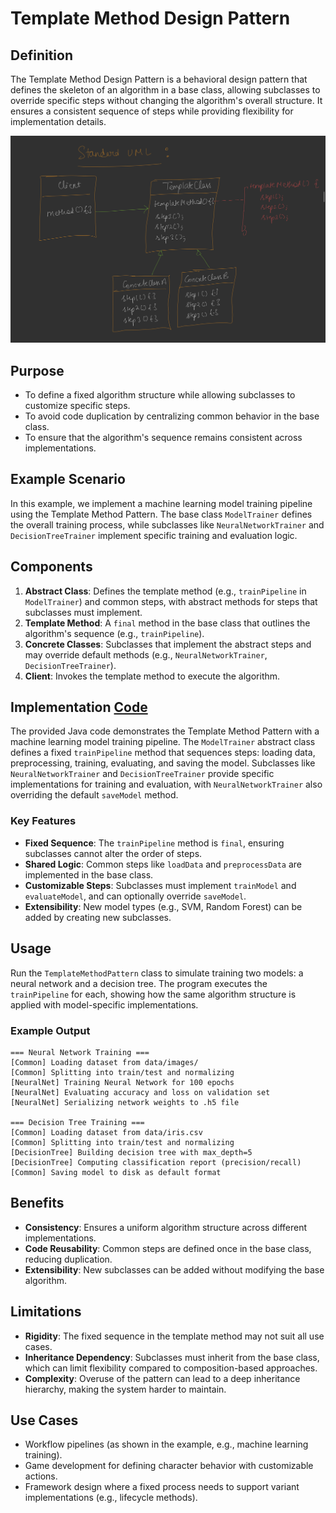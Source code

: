 
# Template Method Design Pattern

## Definition
The Template Method Design Pattern is a behavioral design pattern that defines the skeleton of an algorithm in a base class, allowing subclasses to override specific steps without changing the algorithm's overall structure. It ensures a consistent sequence of steps while providing flexibility for implementation details.

![alt text](image.png)

## Purpose
- To define a fixed algorithm structure while allowing subclasses to customize specific steps.
- To avoid code duplication by centralizing common behavior in the base class.
- To ensure that the algorithm's sequence remains consistent across implementations.

## Example Scenario
In this example, we implement a machine learning model training pipeline using the Template Method Pattern. The base class `ModelTrainer` defines the overall training process, while subclasses like `NeuralNetworkTrainer` and `DecisionTreeTrainer` implement specific training and evaluation logic.
## Components
1. **Abstract Class**: Defines the template method (e.g., `trainPipeline` in `ModelTrainer`) and common steps, with abstract methods for steps that subclasses must implement.
2. **Template Method**: A `final` method in the base class that outlines the algorithm's sequence (e.g., `trainPipeline`).
3. **Concrete Classes**: Subclasses that implement the abstract steps and may override default methods (e.g., `NeuralNetworkTrainer`, `DecisionTreeTrainer`).
4. **Client**: Invokes the template method to execute the algorithm.

## Implementation [Code](/system-design/20/TemplateMethodPattern.java)

The provided Java code demonstrates the Template Method Pattern with a machine learning model training pipeline. The `ModelTrainer` abstract class defines a fixed `trainPipeline` method that sequences steps: loading data, preprocessing, training, evaluating, and saving the model. Subclasses like `NeuralNetworkTrainer` and `DecisionTreeTrainer` provide specific implementations for training and evaluation, with `NeuralNetworkTrainer` also overriding the default `saveModel` method.

### Key Features
- **Fixed Sequence**: The `trainPipeline` method is `final`, ensuring subclasses cannot alter the order of steps.
- **Shared Logic**: Common steps like `loadData` and `preprocessData` are implemented in the base class.
- **Customizable Steps**: Subclasses must implement `trainModel` and `evaluateModel`, and can optionally override `saveModel`.
- **Extensibility**: New model types (e.g., SVM, Random Forest) can be added by creating new subclasses.

## Usage
Run the `TemplateMethodPattern` class to simulate training two models: a neural network and a decision tree. The program executes the `trainPipeline` for each, showing how the same algorithm structure is applied with model-specific implementations.

### Example Output
```
=== Neural Network Training ===
[Common] Loading dataset from data/images/
[Common] Splitting into train/test and normalizing
[NeuralNet] Training Neural Network for 100 epochs
[NeuralNet] Evaluating accuracy and loss on validation set
[NeuralNet] Serializing network weights to .h5 file

=== Decision Tree Training ===
[Common] Loading dataset from data/iris.csv
[Common] Splitting into train/test and normalizing
[DecisionTree] Building decision tree with max_depth=5
[DecisionTree] Computing classification report (precision/recall)
[Common] Saving model to disk as default format
```

## Benefits
- **Consistency**: Ensures a uniform algorithm structure across different implementations.
- **Code Reusability**: Common steps are defined once in the base class, reducing duplication.
- **Extensibility**: New subclasses can be added without modifying the base algorithm.

## Limitations
- **Rigidity**: The fixed sequence in the template method may not suit all use cases.
- **Inheritance Dependency**: Subclasses must inherit from the base class, which can limit flexibility compared to composition-based approaches.
- **Complexity**: Overuse of the pattern can lead to a deep inheritance hierarchy, making the system harder to maintain.

## Use Cases
- Workflow pipelines (as shown in the example, e.g., machine learning training).
- Game development for defining character behavior with customizable actions.
- Framework design where a fixed process needs to support variant implementations (e.g., lifecycle methods).

